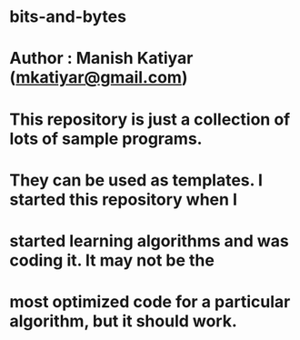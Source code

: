 # bits-and-bytes
# Author : Manish Katiyar (mkatiyar@gmail.com)
#
# This repository is just a collection of lots of sample programs.
# They can be used as templates. I started this repository when I
# started learning algorithms and was coding it. It may not be the
# most optimized code for a particular algorithm, but it should work.
